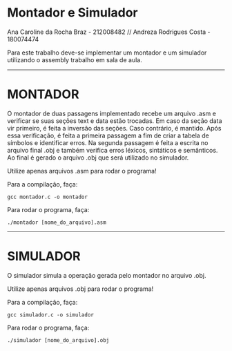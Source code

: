 # Montador e Simulador
Ana Caroline da Rocha Braz - 212008482 // Andreza Rodrigues Costa - 180074474

Para este trabalho deve-se implementar um montador e um simulador utilizando o assembly trabalho em sala de aula.
____
# MONTADOR
O montador de duas passagens implementado recebe um arquivo .asm e verificar se suas seções text e data estão trocadas. 
Em caso da seção data vir primeiro, é feita a inversão das seções. Caso contrário, é mantido.
Após essa verificação, é feita a primeira passagem a fim de criar a tabela de símbolos e identificar erros.
Na segunda passagem é feita a escrita no arquivo final .obj e também verifica erros léxicos, sintáticos e semânticos. 
Ao final é gerado o arquivo .obj que será utilizado no simulador.

Utilize apenas arquivos .asm para rodar o programa!

Para a compilação, faça:
```dif
gcc montador.c -o montador
````
Para rodar o programa, faça:
```dif
./montador [nome_do_arquivo].asm
````
____
# SIMULADOR
O simulador simula a operação gerada pelo montador no arquivo .obj.

Utilize apenas arquivos .obj para rodar o programa!

Para a compilação, faça:
```dif
gcc simulador.c -o simulador
````
Para rodar o programa, faça:
```dif
./simulador [nome_do_arquivo].obj
````
